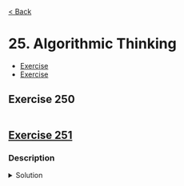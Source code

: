 [< Back](README.md)

# 25. Algorithmic Thinking

* [Exercise ](#exercise-250)
* [Exercise ](#exercise-251)

## Exercise 250

```cpp

```

## [Exercise 251][1]
### Description

<details>
   <summary>Solution</summary>

```cpp

```
</details>

[1]: 25_exercises.cpp
